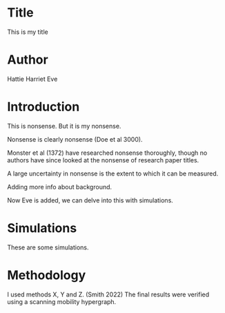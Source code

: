 # Title
This is my title

# Author
Hattie
Harriet
Eve

# Introduction
This is nonsense. But it is my nonsense.

Nonsense is clearly nonsense (Doe et al 3000).

Monster et al (1372) have researched nonsense thoroughly, though no authors have since looked at the nonsense of research paper titles.

A large uncertainty in nonsense is the extent to which it can be measured.

Adding more info about background.

Now Eve is added, we can delve into this with simulations.

# Simulations
These are some simulations.

# Methodology
I used methods X, Y and Z. (Smith 2022)
The final results were verified using a scanning mobility hypergraph.


